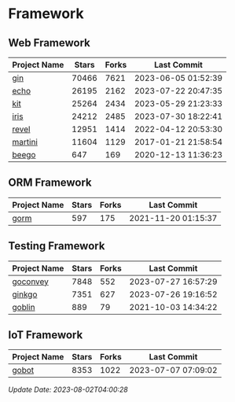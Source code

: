 # Framework

## Web Framework
| Project Name | Stars | Forks | Last Commit |
| ------------ | ----- | ----- | ----------- |
| [gin](https://github.com/gin-gonic/gin) | 70466 | 7621 | 2023-06-05 01:52:39 |
| [echo](https://github.com/labstack/echo) | 26195 | 2162 | 2023-07-22 20:47:35 |
| [kit](https://github.com/go-kit/kit) | 25264 | 2434 | 2023-05-29 21:23:33 |
| [iris](https://github.com/kataras/iris) | 24212 | 2485 | 2023-07-30 18:22:41 |
| [revel](https://github.com/revel/revel) | 12951 | 1414 | 2022-04-12 20:53:30 |
| [martini](https://github.com/go-martini/martini) | 11604 | 1129 | 2017-01-21 21:58:54 |
| [beego](https://github.com/astaxie/beego) | 647 | 169 | 2020-12-13 11:36:23 |

## ORM Framework
| Project Name | Stars | Forks | Last Commit |
| ------------ | ----- | ----- | ----------- |
| [gorm](https://github.com/jinzhu/gorm) | 597 | 175 | 2021-11-20 01:15:37 |

## Testing Framework
| Project Name | Stars | Forks | Last Commit |
| ------------ | ----- | ----- | ----------- |
| [goconvey](https://github.com/smartystreets/goconvey) | 7848 | 552 | 2023-07-27 16:57:29 |
| [ginkgo](https://github.com/onsi/ginkgo) | 7351 | 627 | 2023-07-26 19:16:52 |
| [goblin](https://github.com/franela/goblin) | 889 | 79 | 2021-10-03 14:34:22 |

## IoT Framework
| Project Name | Stars | Forks | Last Commit |
| ------------ | ----- | ----- | ----------- |
| [gobot](https://github.com/hybridgroup/gobot) | 8353 | 1022 | 2023-07-07 07:09:02 |

*Update Date: 2023-08-02T04:00:28*